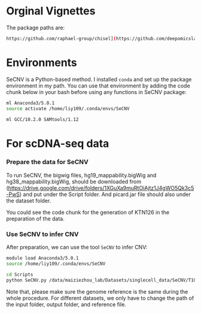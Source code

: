 # Orginal Vignettes
The package paths are:

```bash
https://github.com/raphael-group/chisel](https://github.com/deepomicslab/SeCNV)
```

# Environments
SeCNV is a Python-based method. I installed `conda` and set up the package environment in my path. You can use that environment by adding the code chunk below in your bash before using any functions in SeCNV package:

```bash
ml Anaconda3/5.0.1
source activate /home/liy109/.conda/envs/SeCNV

ml GCC/10.2.0 SAMtools/1.12
```

# For scDNA-seq data
### Prepare the data for SeCNV
To run SeCNV, the bigwig files, hg19_mappability.bigWig and hg38_mappability.bigWig, should be downloaded from (https://drive.google.com/drive/folders/1XGuXa9muRtOiAjtz1J4gWO5Qk3c5-PwS) and put under the Script folder. And picard.jar file should also under the dataset folder.

You could see the code chunk for the generation of KTN126 in the preparation of the data.

### Use SeCNV to infer CNV
After preparation, we can use the tool `SeCNV` to infer CNV:

```bash
module load Anaconda3/5.0.1
source /home/liy109/.conda/envs/SeCNV

cd Scripts 
python SeCNV.py /data/maiziezhou_lab/Datasets/singlecell_data/SeCNV/T10_hg19/Input /data/maiziezhou_lab/Datasets/singlecell_data/SeCNV/T10_hg19/output hg19.fa
```

Note that, please make sure the genome reference is the same during the whole procedure. For different datasets, we only have to change the path of the input folder, output folder, and reference file.
